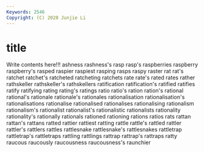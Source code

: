 ```yaml
---
Keywords: 2546
Copyright: (C) 2020 Junjie Li
---
```


# title

Write contents here!!!
ashness 
rashness's 
rasp 
rasp's 
raspberries 
raspberry 
raspberry's 
rasped 
raspier 
raspiest
rasping 
rasps 
raspy 
raster 
rat 
rat's 
ratchet 
ratchet's 
ratcheted 
ratcheting
ratchets 
rate 
rate's 
rated 
rates 
rather 
rathskeller 
rathskeller's 
rathskellers 
ratification
ratification's 
ratified 
ratifies 
ratify 
ratifying 
rating 
rating's 
ratings 
ratio 
ratio's
ration 
ration's 
rational 
rational's 
rationale 
rationale's 
rationales 
rationalisation 
rationalisation's 
rationalisations
rationalise 
rationalised 
rationalises 
rationalising 
rationalism 
rationalism's 
rationalist 
rationalist's 
rationalistic 
rationalists
rationality 
rationality's 
rationally 
rationals 
rationed 
rationing 
rations 
ratios 
rats 
rattan
rattan's 
rattans 
ratted 
rattier 
rattiest 
ratting 
rattle 
rattle's 
rattled 
rattler
rattler's 
rattlers 
rattles 
rattlesnake 
rattlesnake's 
rattlesnakes 
rattletrap 
rattletrap's 
rattletraps 
rattling
rattlings 
rattrap 
rattrap's 
rattraps 
ratty 
raucous 
raucously 
raucousness 
raucousness's 
raunchier
